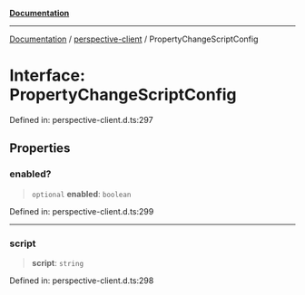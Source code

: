 [**Documentation**](../../index.md)

***

[Documentation](../../index.md) / [perspective-client](../index.md) / PropertyChangeScriptConfig

# Interface: PropertyChangeScriptConfig

Defined in: perspective-client.d.ts:297

## Properties

### enabled?

> `optional` **enabled**: `boolean`

Defined in: perspective-client.d.ts:299

***

### script

> **script**: `string`

Defined in: perspective-client.d.ts:298
